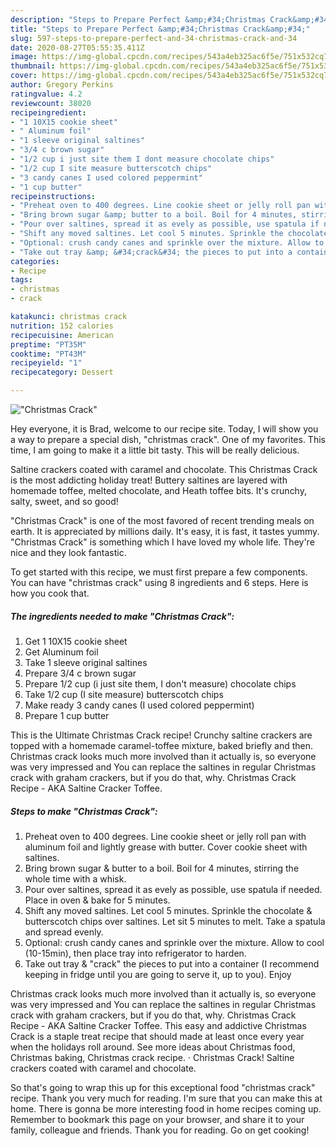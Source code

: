 ```yaml
---
description: "Steps to Prepare Perfect &amp;#34;Christmas Crack&amp;#34;"
title: "Steps to Prepare Perfect &amp;#34;Christmas Crack&amp;#34;"
slug: 597-steps-to-prepare-perfect-and-34-christmas-crack-and-34
date: 2020-08-27T05:55:35.411Z
image: https://img-global.cpcdn.com/recipes/543a4eb325ac6f5e/751x532cq70/christmas-crack-recipe-main-photo.jpg
thumbnail: https://img-global.cpcdn.com/recipes/543a4eb325ac6f5e/751x532cq70/christmas-crack-recipe-main-photo.jpg
cover: https://img-global.cpcdn.com/recipes/543a4eb325ac6f5e/751x532cq70/christmas-crack-recipe-main-photo.jpg
author: Gregory Perkins
ratingvalue: 4.2
reviewcount: 38020
recipeingredient:
- "1 10X15 cookie sheet"
- " Aluminum foil"
- "1 sleeve original saltines"
- "3/4 c brown sugar"
- "1/2 cup i just site them I dont measure chocolate chips"
- "1/2 cup I site measure butterscotch chips"
- "3 candy canes I used colored peppermint"
- "1 cup butter"
recipeinstructions:
- "Preheat oven to 400 degrees. Line cookie sheet or jelly roll pan with aluminum foil and lightly grease with butter. Cover cookie sheet with saltines."
- "Bring brown sugar &amp; butter to a boil. Boil for 4 minutes, stirring the whole time with a whisk."
- "Pour over saltines, spread it as evely as possible, use spatula if needed. Place in oven &amp; bake for 5 minutes."
- "Shift any moved saltines. Let cool 5 minutes. Sprinkle the chocolate &amp; butterscotch chips over saltines. Let sit 5 minutes to melt. Take a spatula and spread evenly."
- "Optional: crush candy canes and sprinkle over the mixture. Allow to cool (10-15min), then place tray into refrigerator to harden."
- "Take out tray &amp; &#34;crack&#34; the pieces to put into a container (I recommend keeping in fridge until you are going to serve it, up to you). Enjoy"
categories:
- Recipe
tags:
- christmas
- crack

katakunci: christmas crack 
nutrition: 152 calories
recipecuisine: American
preptime: "PT35M"
cooktime: "PT43M"
recipeyield: "1"
recipecategory: Dessert

---
```



![&#34;Christmas Crack&#34;](https://img-global.cpcdn.com/recipes/543a4eb325ac6f5e/751x532cq70/christmas-crack-recipe-main-photo.jpg)

Hey everyone, it is Brad, welcome to our recipe site. Today, I will show you a way to prepare a special dish, &#34;christmas crack&#34;. One of my favorites. This time, I am going to make it a little bit tasty. This will be really delicious.

Saltine crackers coated with caramel and chocolate. This Christmas Crack is the most addicting holiday treat! Buttery saltines are layered with homemade toffee, melted chocolate, and Heath toffee bits. It&#39;s crunchy, salty, sweet, and so good!

&#34;Christmas Crack&#34; is one of the most favored of recent trending meals on earth. It is appreciated by millions daily. It's easy, it is fast, it tastes yummy. &#34;Christmas Crack&#34; is something which I have loved my whole life. They're nice and they look fantastic.


To get started with this recipe, we must first prepare a few components. You can have &#34;christmas crack&#34; using 8 ingredients and 6 steps. Here is how you cook that.

<!--inarticleads1-->

##### The ingredients needed to make &#34;Christmas Crack&#34;:

1. Get 1 10X15 cookie sheet
1. Get  Aluminum foil
1. Take 1 sleeve original saltines
1. Prepare 3/4 c brown sugar
1. Prepare 1/2 cup (i just site them, I don&#39;t measure) chocolate chips
1. Take 1/2 cup (I site measure) butterscotch chips
1. Make ready 3 candy canes (I used colored peppermint)
1. Prepare 1 cup butter


This is the Ultimate Christmas Crack recipe! Crunchy saltine crackers are topped with a homemade caramel-toffee mixture, baked briefly and then. Christmas crack looks much more involved than it actually is, so everyone was very impressed and You can replace the saltines in regular Christmas crack with graham crackers, but if you do that, why. Christmas Crack Recipe - AKA Saltine Cracker Toffee. 

<!--inarticleads2-->

##### Steps to make &#34;Christmas Crack&#34;:

1. Preheat oven to 400 degrees. Line cookie sheet or jelly roll pan with aluminum foil and lightly grease with butter. Cover cookie sheet with saltines.
1. Bring brown sugar &amp; butter to a boil. Boil for 4 minutes, stirring the whole time with a whisk.
1. Pour over saltines, spread it as evely as possible, use spatula if needed. Place in oven &amp; bake for 5 minutes.
1. Shift any moved saltines. Let cool 5 minutes. Sprinkle the chocolate &amp; butterscotch chips over saltines. Let sit 5 minutes to melt. Take a spatula and spread evenly.
1. Optional: crush candy canes and sprinkle over the mixture. Allow to cool (10-15min), then place tray into refrigerator to harden.
1. Take out tray &amp; &#34;crack&#34; the pieces to put into a container (I recommend keeping in fridge until you are going to serve it, up to you). Enjoy


Christmas crack looks much more involved than it actually is, so everyone was very impressed and You can replace the saltines in regular Christmas crack with graham crackers, but if you do that, why. Christmas Crack Recipe - AKA Saltine Cracker Toffee. This easy and addictive Christmas Crack is a staple treat recipe that should made at least once every year when the holidays roll around. See more ideas about Christmas food, Christmas baking, Christmas crack recipe. · Christmas Crack! Saltine crackers coated with caramel and chocolate. 

So that's going to wrap this up for this exceptional food &#34;christmas crack&#34; recipe. Thank you very much for reading. I'm sure that you can make this at home. There is gonna be more interesting food in home recipes coming up. Remember to bookmark this page on your browser, and share it to your family, colleague and friends. Thank you for reading. Go on get cooking!
